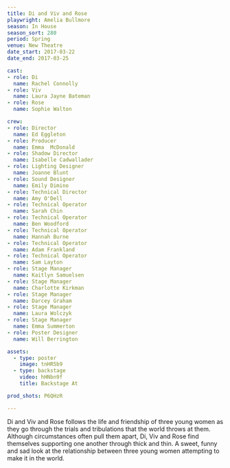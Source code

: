 ```yaml
---
title: Di and Viv and Rose
playwright: Amelia Bullmore
season: In House
season_sort: 280
period: Spring
venue: New Theatre
date_start: 2017-03-22
date_end: 2017-03-25

cast:
- role: Di
  name: Rachel Connolly
- role: Viv
  name: Laura Jayne Bateman
- role: Rose
  name: Sophie Walton

crew:
- role: Director
  name: Ed Eggleton
- role: Producer
  name: Emma  McDonald
- role: Shadow Director
  name: Isabelle Cadwallader
- role: Lighting Designer
  name: Joanne Blunt
- role: Sound Designer
  name: Emily Dimino
- role: Technical Director
  name: Amy O'Dell
- role: Technical Operator
  name: Sarah Chin
- role: Technical Operator
  name: Ben Woodford
- role: Technical Operator
  name: Hannah Burne
- role: Technical Operator
  name: Adam Frankland
- role: Technical Operator
  name: Sam Layton
- role: Stage Manager
  name: Kaitlyn Samuelsen
- role: Stage Manager
  name: Charlotte Kirkman
- role: Stage Manager
  name: Darcey Graham
- role: Stage Manager
  name: Laura Wolczyk
- role: Stage Manager
  name: Emma Summerton
- role: Poster Designer
  name: Will Berrington

assets:
  - type: poster
    image: tnHR5b9
  - type: backstage
    video: hHNbn9f
    title: Backstage At

prod_shots: P6QHzR

---
```


Di and Viv and Rose follows the life and friendship of three young women as they go through the trials and tribulations that the world throws at them. Although circumstances often pull them apart, Di, Viv and Rose find themselves supporting one another through thick and thin. A sweet, funny and sad look at the relationship between three young women attempting to make it in the world.

